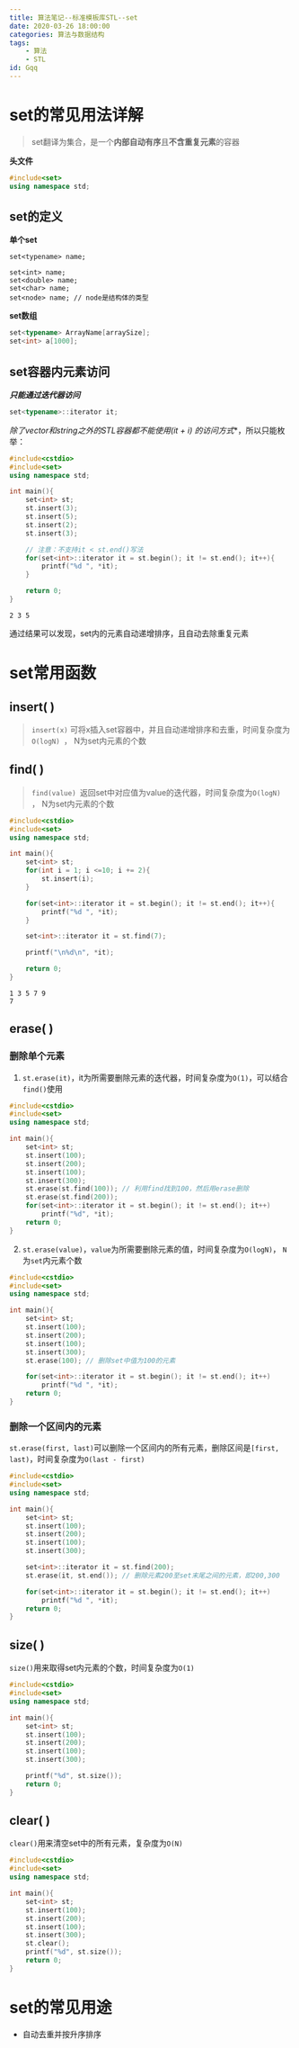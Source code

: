 ```yaml
---
title: 算法笔记--标准模板库STL--set
date: 2020-03-26 18:00:00
categories: 算法与数据结构
tags: 
	- 算法
	- STL
id: Gqq
---
```


# set的常见用法详解

> set翻译为集合，是一个**内部自动有序**且**不含重复元素**的容器

**头文件**

```cpp
#include<set>
using namespace std;
```

<!--more-->

## set的定义

**单个set**

```
set<typename> name;

set<int> name;
set<double> name;
set<char> name;
set<node> name;	// node是结构体的类型
```

**set数组**

```cpp
set<typename> ArrayName[arraySize];
set<int> a[1000];
```

## set容器内元素访问

***只能通过迭代器访问***

```cpp
set<typename>::iterator it;
```

**除了vector和string之外的STL容器都不能使用*(it + i) 的访问方式**，所以只能枚举：

```cpp
#include<cstdio>
#include<set>
using namespace std;

int main(){
    set<int> st;
    st.insert(3);
    st.insert(5);
    st.insert(2);
    st.insert(3);

    // 注意：不支持it < st.end()写法
    for(set<int>::iterator it = st.begin(); it != st.end(); it++){
        printf("%d ", *it);
    }

    return 0;
}
```

```shell
2 3 5
```

通过结果可以发现，set内的元素自动递增排序，且自动去除重复元素

# set常用函数

## insert( )

> `insert(x)` 可将x插入set容器中，并且自动递增排序和去重，时间复杂度为`O(logN) `， N为set内元素的个数

## find( )

> `find(value) `返回set中对应值为value的迭代器，时间复杂度为`O(logN) `， N为set内元素的个数

```cpp
#include<cstdio>
#include<set>
using namespace std;

int main(){
    set<int> st;
    for(int i = 1; i <=10; i += 2){
        st.insert(i);
    }

    for(set<int>::iterator it = st.begin(); it != st.end(); it++){
        printf("%d ", *it);
    }

    set<int>::iterator it = st.find(7);

    printf("\n%d\n", *it);

    return 0;
}
```

```shell
1 3 5 7 9
7
```

## erase( )

### 删除单个元素

1. `st.erase(it)`，it为所需要删除元素的迭代器，时间复杂度为`O(1)`，可以结合`find()`使用

```cpp
#include<cstdio>
#include<set>
using namespace std;

int main(){
    set<int> st;
    st.insert(100);
    st.insert(200);
    st.insert(100);
    st.insert(300); 
    st.erase(st.find(100)); // 利用find找到100，然后用erase删除
    st.erase(st.find(200));
    for(set<int>::iterator it = st.begin(); it != st.end(); it++)
        printf("%d", *it);
    return 0;
}
```

2. `st.erase(value)`，`value`为所需要删除元素的值，时间复杂度为`O(logN)`， `N`为`set`内元素个数

```cpp
#include<cstdio>
#include<set>
using namespace std;

int main(){
    set<int> st;
    st.insert(100);
    st.insert(200);
    st.insert(100);
    st.insert(300);
    st.erase(100); // 删除set中值为100的元素

    for(set<int>::iterator it = st.begin(); it != st.end(); it++)
        printf("%d ", *it);
    return 0;
}
```

### 删除一个区间内的元素

`st.erase(first, last)`可以删除一个区间内的所有元素，删除区间是`[first, last)`，时间复杂度为`O(last - first)`

```cpp
#include<cstdio>
#include<set>
using namespace std;

int main(){
    set<int> st;
    st.insert(100);
    st.insert(200);
    st.insert(100);
    st.insert(300);

    set<int>::iterator it = st.find(200);
    st.erase(it, st.end()); // 删除元素200至set末尾之间的元素，即200,300

    for(set<int>::iterator it = st.begin(); it != st.end(); it++)
        printf("%d ", *it);
    return 0;
}
```

## size( )

`size()`用来取得set内元素的个数，时间复杂度为`O(1)`

```cpp
#include<cstdio>
#include<set>
using namespace std;

int main(){
    set<int> st;
    st.insert(100);
    st.insert(200);
    st.insert(100);
    st.insert(300);

    printf("%d", st.size());
    return 0;
}
```

## clear( )

`clear()`用来清空set中的所有元素，复杂度为`O(N)`

```cpp
#include<cstdio>
#include<set>
using namespace std;

int main(){
    set<int> st;
    st.insert(100);
    st.insert(200);
    st.insert(100);
    st.insert(300);
    st.clear();
    printf("%d", st.size());
    return 0;
}
```

# set的常见用途

- 自动去重并按升序排序